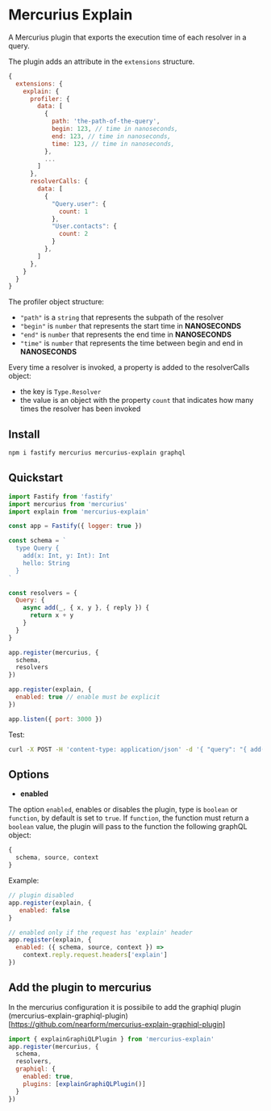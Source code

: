 # Mercurius Explain

A Mercurius plugin that exports the execution time of each resolver in a query.

The plugin adds an attribute in the `extensions` structure.

```js
{
  extensions: {
    explain: {
      profiler: {
        data: [
          {
            path: 'the-path-of-the-query',
            begin: 123, // time in nanoseconds,
            end: 123, // time in nanoseconds,
            time: 123, // time in nanoseconds,
          },
          ...
        ]
      },
      resolverCalls: {
        data: [
          {
            "Query.user": {
              count: 1
            },
            "User.contacts": {
              count: 2
            }
          },
        ]
      },
    }
  }
}
```

The profiler object structure:

- `"path"` is a `string` that represents the subpath of the resolver
- `"begin"` is `number` that represents the start time in **NANOSECONDS**
- `"end"` is `number` that represents the end time in **NANOSECONDS**
- `"time"` is `number` that represents the time between begin and end in **NANOSECONDS**

Every time a resolver is invoked, a property is added to the resolverCalls object:

- the key is `Type.Resolver`
- the value is an object with the property `count` that indicates how many times the resolver has been invoked

## Install

```bash
npm i fastify mercurius mercurius-explain graphql
```

## Quickstart

```js
import Fastify from 'fastify'
import mercurius from 'mercurius'
import explain from 'mercurius-explain'

const app = Fastify({ logger: true })

const schema = `
  type Query {
    add(x: Int, y: Int): Int
    hello: String
  }
`

const resolvers = {
  Query: {
    async add(_, { x, y }, { reply }) {
      return x + y
    }
  }
}

app.register(mercurius, {
  schema,
  resolvers
})

app.register(explain, {
  enabled: true // enable must be explicit
})

app.listen({ port: 3000 })
```

Test:

```bash
curl -X POST -H 'content-type: application/json' -d '{ "query": "{ add(x: 2, y: 2) }" }' localhost:3000/graphql
```

## Options

- **enabled**

The option `enabled`, enables or disables the plugin, type is `boolean` or `function`, by default is set to `true`.
If `function`, the function must return a `boolean` value, the plugin will pass to the function the following graphQL object:

```js
{
  schema, source, context
}
```

Example:

```js
// plugin disabled
app.register(explain, {
   enabled: false
}
```

```js
// enabled only if the request has 'explain' header
app.register(explain, {
  enabled: ({ schema, source, context }) =>
    context.reply.request.headers['explain']
})
```

## Add the plugin to mercurius

In the mercurius configuration it is possibile to add the graphiql plugin (mercurius-explain-graphiql-plugin)[https://github.com/nearform/mercurius-explain-graphiql-plugin]

```js
import { explainGraphiQLPlugin } from 'mercurius-explain'
app.register(mercurius, {
  schema,
  resolvers,
  graphiql: {
    enabled: true,
    plugins: [explainGraphiQLPlugin()]
  }
})
```
